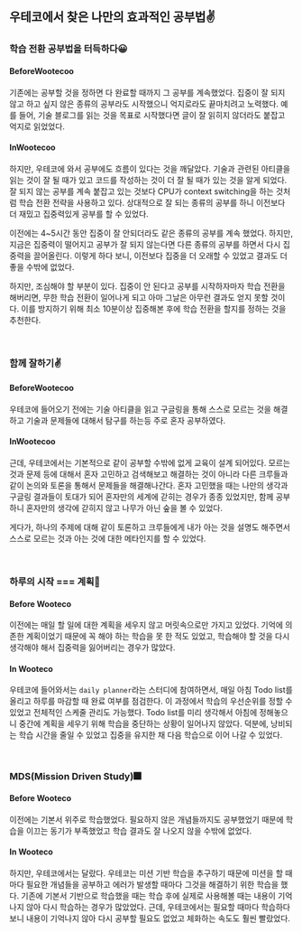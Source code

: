 ## 우테코에서 찾은 나만의 효과적인 공부법✌

### 학습 전환 공부법을 터득하다😀

#### BeforeWootecoo

기존에는 공부할 것을 정하면 다 완료할 때까지 그 공부를 계속했었다. 집중이 잘 되지 않고 하고 싶지 않은 종류의 공부라도 시작했으니 억지로라도 끝마치려고 노력했다. 예를 들어, 기술 블로그를 읽는 것을 목표로 시작했다면 글이 잘 읽히지 않더라도 붙잡고 억지로 읽었었다.

#### InWootecoo

하지만, 우테코에 와서 공부에도 흐름이 있다는 것을 깨달았다. 기술과 관련된 아티클을 읽는 것이 잘 될 때가 있고 코드를 작성하는 것이 더 잘 될 때가 있는 것을 알게 되었다. 잘 되지 않는 공부를 계속 붙잡고 있는 것보다 CPU가 context switching을 하는 것처럼 학습 전환 전략을 사용하고 있다. 상대적으로 잘 되는 종류의 공부를 하니 이전보다 더 재밌고 집중력있게 공부를 할 수 있었다.

이전에는 4~5시간 동안 집중이 잘 안되더라도 같은 종류의 공부를 계속 했었다. 하지만, 지금은 집중력이 떨어지고 공부가 잘 되지 않는다면 다른 종류의 공부를 하면서 다시 집중력을 끌어올린다. 이렇게 하다 보니, 이전보다 집중을 더 오래할 수 있었고 결과도 더 좋을 수밖에 없었다.

하지만, 조심해야 할 부분이 있다. 집중이 안 된다고 공부를 시작하자마자 학습 전환을 해버리면, 무한 학습 전환이 일어나게 되고 아마 그날은 아무런 결과도 얻지 못할 것이다. 이를 방지하기 위해 최소 10분이상 집중해본 후에 학습 전환을 할지를 정하는 것을 추천한다.

<br>

### 함께 잘하기✌

#### BeforeWootecoo

우테코에 들어오기 전에는 기술 아티클을 읽고 구글링을 통해 스스로 모르는 것을 해결하고 기술과 문제들에 대해서 탐구를 하는등 주로 혼자 공부하였다.

#### InWootecoo

근데, 우테코에서는 기본적으로 같이 공부할 수밖에 없게 교육이 설계 되어있다. 모르는 것과 문제 등에 대해서 혼자 고민하고 검색해보고 해결하는 것이 아니라 다른 크루들과 같이 논의와 토론을 통해서 문제들을 해결해나간다. 혼자 고민했을 때는 나만의 생각과 구글링 결과들이 토대가 되어 혼자만의 세계에 갇히는 경우가 종종 있었지만, 함께 공부하니 혼자만의 생각에 갇히지 않고 나무가 아닌 숲을 볼 수 있었다.

게다가, 하나의 주제에 대해 같이 토론하고 크루들에게 내가 아는 것을 설명도 해주면서 스스로 모르는 것과 아는 것에 대한 메타인지를 할 수 있었다.

<br>

### 하루의 시작 === 계획📖

#### Before Wooteco

이전에는 매일 할 일에 대한 계획을 세우지 않고 머릿속으로만 가지고 있었다. 기억에 의존한 계획이었기 때문에 꼭 해야 하는 학습을 못 한 적도 있었고, 학습해야 할 것을 다시 생각해야 해서 집중력을 잃어버리는 경우가 많았다.

#### In Wooteco

우테코에 들어와서는 `daily planner`라는 스터디에 참여하면서, 매일 아침 Todo list를 올리고 하루를 마감할 때 완료 여부를 점검한다. 이 과정에서 학습의 우선순위를 정할 수 있었고 전체적인 스케줄 관리도 가능했다. Todo list를 미리 생각해서 아침에 정해놓으니 중간에 계획을 세우기 위해 학습을 중단하는 상황이 일어나지 않았다. 덕분에, 낭비되는 학습 시간을 줄일 수 있었고 집중을 유지한 채 다음 학습으로 이어 나갈 수 있었다.

<br>

### MDS(Mission Driven Study)🎆

#### Before Wooteco

이전에는 기본서 위주로 학습했었다. 필요하지 않은 개념들까지도 공부했었기 때문에 학습을 이끄는 동기가 부족했었고 학습 결과도 잘 나오지 않을 수밖에 없었다.

#### In Wooteco

하지만, 우테코에서는 달랐다. 우테코는 미션 기반 학습을 추구하기 때문에 미션을 할 때마다 필요한 개념들을 공부하고 에러가 발생할 때마다 그것을 해결하기 위한 학습을 했다. 기존에 기본서 기반으로 학습했을 때는 학습 후에 실제로 사용해볼 때는 내용이 기억나지 않아 다시 학습하는 경우가 많았었다. 근데, 우테코에서는 필요할 때마다 학습하다 보니 내용이 기억나지 않아 다시 공부할 필요도 없었고 체화하는 속도도 훨씬 빨랐었다.

